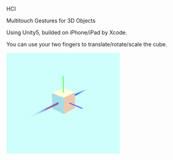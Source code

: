 HCI

Multitouch Gestures for 3D Objects

Using Unity5, builded on iPhone/iPad by Xcode.

You can use your two fingers to translate/rotate/scale the cube.


![](https://github.com/llcdefgab/HCI/raw/master/Assets/demo.png)  



